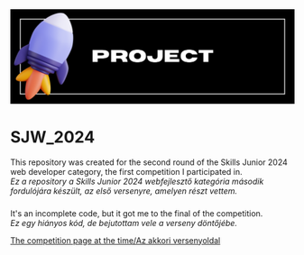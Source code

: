 <img src="project.jpg"/>
<h1>SJW_2024</h1>

This repository was created for the second round of the Skills Junior 2024 web developer category, the first competition I participated in. <br>
<i>Ez a repository a Skills Junior 2024 webfejlesztő kategória második fordulójára készült, az első versenyre, amelyen részt vettem.</i>

###

It's an incomplete code, but it got me to the final of the competition. <br>
<i>Ez egy hiányos kód, de bejutottam vele a verseny döntőjébe.</i>


<a href="">The competition page at the time/Az akkori versenyoldal</a>
